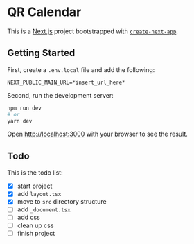 # QR Calendar

This is a [Next.js](https://nextjs.org/) project bootstrapped with [`create-next-app`](https://github.com/vercel/next.js/tree/canary/packages/create-next-app).

## Getting Started

First, create a `.env.local` file and add the following:

```dotenv
NEXT_PUBLIC_MAIN_URL=*insert_url_here*
```

Second, run the development server:

```bash
npm run dev
# or
yarn dev
```

Open [http://localhost:3000](http://localhost:3000) with your browser to see the result.

## Todo

This is the todo list:

- [x] start project 
- [x] add `layout.tsx`
- [x] move to `src` directory structure
- [ ] add `_document.tsx`
- [ ] add css
- [ ] clean up css
- [ ] finish project